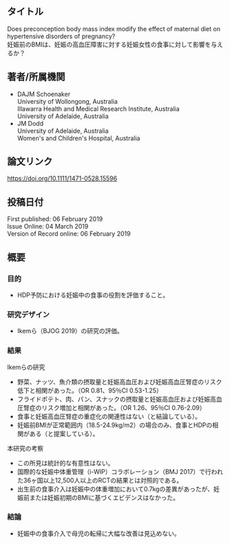 ## タイトル
Does preconception body mass index modify the effect of maternal diet on hypertensive disorders of pregnancy?  
妊娠前のBMIは、妊娠の高血圧障害に対する妊娠女性の食事に対して影響を与えるか？

## 著者/所属機関
* DAJM Schoenaker  
University of Wollongong, Australia  
Illawarra Health and Medical Research Institute, Australia  
University of Adelaide, Australia
* JM Dodd  
University of Adelaide, Australia  
Women's and Children's Hospital, Australia

## 論文リンク
https://doi.org/10.1111/1471-0528.15596

## 投稿日付
First published: 06 February 2019  
Issue Online: 04 March 2019  
Version of Record online: 06 February 2019

## 概要
### 目的
* HDP予防における妊娠中の食事の役割を評価すること。

### 研究デザイン
* Ikemら（BJOG 2019）の研究の評価。

### 結果
Ikemらの研究
* 野菜、ナッツ、魚介類の摂取量と妊娠高血圧および妊娠高血圧腎症のリスク低下と相関があった。（OR 0.81、95％CI 0.53-1.25）
* フライドポテト、肉、パン、スナックの摂取量と妊娠高血圧および妊娠高血圧腎症のリスク増加と相関があった。（OR 1.26、95％CI 0.76-2.09）
* 食事と妊娠高血圧腎症の重症化の関連性はない（と結論している）。
* 妊娠前BMIが正常範囲内（18.5-24.9kg/m2）の場合のみ、食事とHDPの相関がある（と提案している）。

本研究の考察
* この所見は統計的な有意性はない。
* 国際的な妊娠中体重管理（i-WIP）コラボレーション（BMJ 2017）で行われた36ヶ国以上12,500人以上のRCTの結果とは対照的である。
* 出生前の食事介入は妊娠中の体重増加において0.7kgの差異があったが、妊娠前または妊娠初期のBMIに基づくエビデンスはなかった。

### 結論
* 妊娠中の食事介入で母児の転帰に大幅な改善は見込めない。
